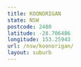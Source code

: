 ```yaml
---
title: KOONORIGAN
state: NSW
postcode: 2480
latitude: -28.706486
longitude: 153.25943
url: /nsw/koonorigan/
layout: suburb
---
```

